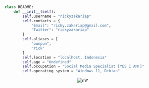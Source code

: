 ```python
class README:
    def __init__(self):
        self.username = "rickyzakariap"
        self.contacts = {
            "Email": "ricky.zakariap@gmail.com",
            "Twitter": "rickyzakariap"
        }
        self.aliases = [
            "punpun",
            "rick"
        ]
        self.location = "localhost, Indonesia"
        self.age = "Undefined"
        self.occupation = "Social Media Specialist [YES I AM!]"
        self.operating_system = "Windows 11, Debian"
```

<p align="center">
      <img src="https://64.media.tumblr.com/64b2f779ae4e55f13439975c58dfc056/04a0e1967cc5e765-95/s640x960/df13d75fdddc2dc1700b1fb6edab7b690f3a29e1.gif" alt="mY" width="lebar_gambar" height="tinggi_gambar">
    </p>


